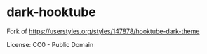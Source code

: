# dark-hooktube

Fork of https://userstyles.org/styles/147878/hooktube-dark-theme

License: CC0 - Public Domain

